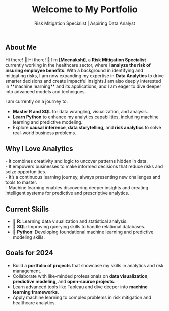 

</head>
<body>
  <header>
    <h1>Welcome to My Portfolio</h1>
    <p>Risk Mitigation Specialist | Aspiring Data Analyst</p>
  </header>

  <section>
    <h2>About Me</h2>
    <p>Hi there! 👋  Hi there! 👋 I’m <strong>[Meenakshi]</strong>, a <strong>Risk Mitigation Specialist</strong> currently working in
      the healthcare sector, where I <strong>analyze the risk of insuring employee benefits</strong>. With a background
      in identifying and mitigating risks, I am now expanding my expertise in <strong>Data Analytics</strong> to drive
      smarter decisions and create impactful insights.I am also deeply interested in **machine learning** and its
      applications, and I am eager to dive deeper into advanced models and techniques.</p>
    <p>I am currently on a journey to:</p>
    <ul>
      <li><strong>Master R and SQL</strong> for data wrangling, visualization, and analysis.</li>
      <li><strong>Learn Python</strong> to enhance my analytics capabilities, including machine learning and predictive modeling.</li>
      <li>Explore <strong>causal inference</strong>, <strong>data storytelling</strong>, and <strong>risk analytics</strong> to solve real-world business problems.</li>
    </ul>
    <p> <section>
    <h2>Why I Love Analytics</h2>
    <p>
      - It combines creativity and logic to uncover patterns hidden in data.<br>
      - It empowers businesses to make informed decisions that reduce risks and seize opportunities.<br>
      - It’s a continuous learning journey, always presenting new challenges and tools to master.<br>
      - Machine learning enables discovering deeper insights and creating intelligent systems for predictive and prescriptive analytics.
    </p>
  </section>

  <section>
    <h2>Current Skills</h2>
    <ul>
      <li>🌟 <strong>R</strong>: Learning data visualization and statistical analysis.</li>
      <li>🌟 <strong>SQL</strong>: Improving querying skills to handle relational databases.</li>
      <li>🌟 <strong>Python</strong>: Developing foundational machine learning and predictive modeling skills.</li>
    </ul>
  </section>

  <section>
    <h2>Goals for 2024</h2>
    <ul>
      <li>Build a <strong>portfolio of projects</strong> that showcase my skills in analytics and risk management.</li>
      <li>Collaborate with like-minded professionals on <strong>data visualization</strong>, <strong>predictive modeling</strong>, and <strong>open-source projects</strong>.</li>
      <li>Learn advanced tools like Tableau and dive deeper into <strong>machine learning frameworks</strong>.</li>
      <li>Apply machine learning to complex problems in risk mitigation and healthcare analytics.</li>
    </ul>
  </section>
</body>
</html>


